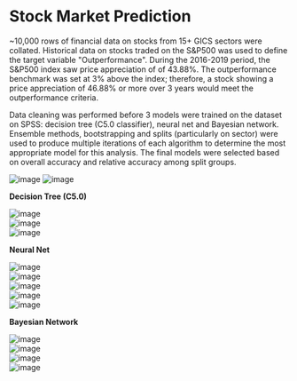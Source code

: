 # Stock Market Prediction

~10,000 rows of financial data on stocks from 15+ GICS sectors were collated. Historical data on stocks traded on the S&P500 was used to define the target variable "Outperformance". During the 2016-2019 period, the S&P500 index saw price appreciation of of 43.88%. The outperformance benchmark was set at 3% above the index; therefore, a stock  showing a price appreciation of 46.88% or more over 3 years would meet the outperformance criteria.

Data cleaning was performed before 3 models were trained on the dataset on SPSS: decision tree (C5.0 classifier), neural net and Bayesian network. Ensemble methods, bootstrapping and splits (particularly on sector) were used to produce multiple iterations of each algorithm to determine the most appropriate model for this analysis. The final models were selected based on overall accuracy and relative accuracy among split groups. 




![image](https://user-images.githubusercontent.com/78432605/106653930-6ffebd80-6565-11eb-8994-b8e874e14176.png)
![image](https://user-images.githubusercontent.com/78432605/106653116-60cb4000-6564-11eb-831d-aa4ac8dd189f.png)


**Decision Tree (C5.0)**

![image](https://user-images.githubusercontent.com/78432605/106653609-09799f80-6565-11eb-88d8-c04bcad8944c.png)
<br/>
![image](https://user-images.githubusercontent.com/78432605/106653765-3fb71f00-6565-11eb-8873-c8a600ef5c1f.png)
<br/>
![image](https://user-images.githubusercontent.com/78432605/106653124-63c63080-6564-11eb-92a6-2558d619fbd8.png)
<br/>


**Neural Net**

![image](https://user-images.githubusercontent.com/78432605/106653496-dd5e1e80-6564-11eb-8d68-5b5ef156c1a1.png)
<br/>
![image](https://user-images.githubusercontent.com/78432605/106653529-ed75fe00-6564-11eb-80f1-6b9711eaffab.png)
<br/>
![image](https://user-images.githubusercontent.com/78432605/106653131-66288a80-6564-11eb-993a-56e73c67c797.png)
<br/>
![image](https://user-images.githubusercontent.com/78432605/106653162-6e80c580-6564-11eb-8fed-3dc3a061b8db.png)
<br/>
![image](https://user-images.githubusercontent.com/78432605/106653172-704a8900-6564-11eb-990a-34b4af67acde.png)
<br/>



**Bayesian Network**

![image](https://user-images.githubusercontent.com/78432605/106653548-f23ab200-6564-11eb-9c33-1fa0c5922cc1.png)
<br/>
![image](https://user-images.githubusercontent.com/78432605/106653179-73457980-6564-11eb-9b89-a11ab5c25f67.png)
<br/>
![image](https://user-images.githubusercontent.com/78432605/106653183-7476a680-6564-11eb-8688-2eeb889db94d.png)
<br/>
![image](https://user-images.githubusercontent.com/78432605/106653187-76d90080-6564-11eb-9361-1ea11db37d97.png)
<br/>


